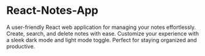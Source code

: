 # React-Notes-App
A user-friendly React web application for managing your notes effortlessly. Create, search, and delete notes with ease. Customize your experience with a sleek dark mode and light mode toggle. Perfect for staying organized and productive.
